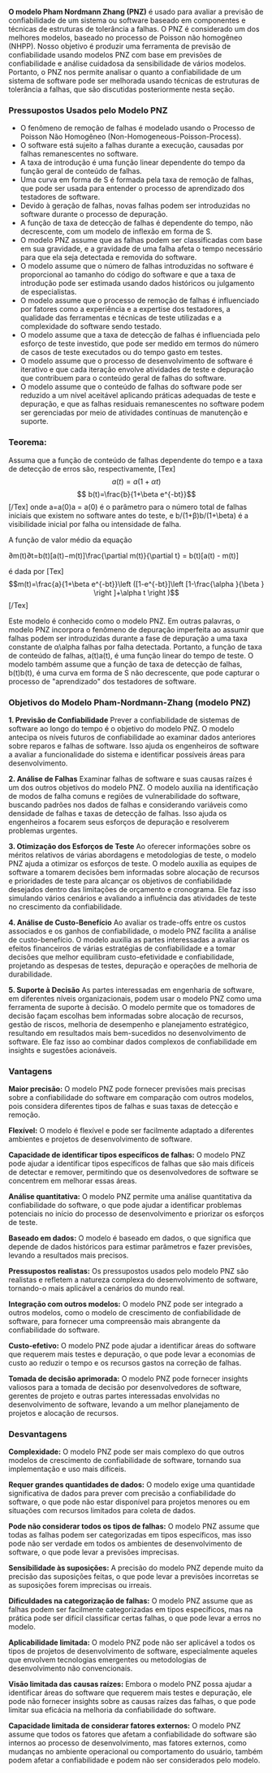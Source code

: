 **O modelo Pham Nordmann Zhang (PNZ)** é usado para avaliar a previsão de confiabilidade de um sistema ou software baseado em componentes e técnicas de estruturas de tolerância a falhas. O PNZ é considerado um dos melhores modelos, baseado no processo de Poisson não homogêneo (NHPP). Nosso objetivo é produzir uma ferramenta de previsão de confiabilidade usando modelos PNZ com base em previsões de confiabilidade e análise cuidadosa da sensibilidade de vários modelos. Portanto, o PNZ nos permite analisar o quanto a confiabilidade de um sistema de software pode ser melhorada usando técnicas de estruturas de tolerância a falhas, que são discutidas posteriormente nesta seção.

### **Pressupostos Usados pelo Modelo PNZ**

- O fenômeno de remoção de falhas é modelado usando o Processo de Poisson Não Homogêneo (Non-Homogeneous-Poisson-Process).
- O software está sujeito a falhas durante a execução, causadas por falhas remanescentes no software.
- A taxa de introdução é uma função linear dependente do tempo da função geral de conteúdo de falhas.
- Uma curva em forma de S é formada pela taxa de remoção de falhas, que pode ser usada para entender o processo de aprendizado dos testadores de software.
- Devido à geração de falhas, novas falhas podem ser introduzidas no software durante o processo de depuração.
- A função de taxa de detecção de falhas é dependente do tempo, não decrescente, com um modelo de inflexão em forma de S.
- O modelo PNZ assume que as falhas podem ser classificadas com base em sua gravidade, e a gravidade de uma falha afeta o tempo necessário para que ela seja detectada e removida do software.
- O modelo assume que o número de falhas introduzidas no software é proporcional ao tamanho do código do software e que a taxa de introdução pode ser estimada usando dados históricos ou julgamento de especialistas.
- O modelo assume que o processo de remoção de falhas é influenciado por fatores como a experiência e a expertise dos testadores, a qualidade das ferramentas e técnicas de teste utilizadas e a complexidade do software sendo testado.
- O modelo assume que a taxa de detecção de falhas é influenciada pelo esforço de teste investido, que pode ser medido em termos do número de casos de teste executados ou do tempo gasto em testes.
- O modelo assume que o processo de desenvolvimento de software é iterativo e que cada iteração envolve atividades de teste e depuração que contribuem para o conteúdo geral de falhas do software.
- O modelo assume que o conteúdo de falhas do software pode ser reduzido a um nível aceitável aplicando práticas adequadas de teste e depuração, e que as falhas residuais remanescentes no software podem ser gerenciadas por meio de atividades contínuas de manutenção e suporte.

### **Teorema:**

Assuma que a função de conteúdo de falhas dependente do tempo e a taxa de detecção de erros são, respectivamente, [Tex]$$ a(t)=a(1+\alpha t)$$ $$ b(t)=\frac{b}{1+\beta e^{-bt}}$$[/Tex] onde a=a(0)a = a(0) é o parâmetro para o número total de falhas iniciais que existem no software antes do teste, e b/(1+β)b/(1+\beta) é a visibilidade inicial por falha ou intensidade de falha.

A função de valor médio da equação

∂m(t)∂t=b(t)[a(t)−m(t)]\frac{\partial m(t)}{\partial t} = b(t)[a(t) - m(t)]

é dada por [Tex]$$m(t)=\frac{a}{1+\beta e^{-bt}}\left ([1-e^{-bt}]\left [1-\frac{\alpha }{\beta } \right ]+\alpha t \right )$$[/Tex]

Este modelo é conhecido como o modelo PNZ. Em outras palavras, o modelo PNZ incorpora o fenômeno de depuração imperfeita ao assumir que falhas podem ser introduzidas durante a fase de depuração a uma taxa constante de α\alpha falhas por falha detectada. Portanto, a função de taxa de conteúdo de falhas, a(t)a(t), é uma função linear do tempo de teste. O modelo também assume que a função de taxa de detecção de falhas, b(t)b(t), é uma curva em forma de S não decrescente, que pode capturar o processo de "aprendizado" dos testadores de software.


### **Objetivos do Modelo Pham-Nordmann-Zhang (modelo PNZ)**

**1. Previsão de Confiabilidade** Prever a confiabilidade de sistemas de software ao longo do tempo é o objetivo do modelo PNZ. O modelo antecipa os níveis futuros de confiabilidade ao examinar dados anteriores sobre reparos e falhas de software. Isso ajuda os engenheiros de software a avaliar a funcionalidade do sistema e identificar possíveis áreas para desenvolvimento.

**2. Análise de Falhas** Examinar falhas de software e suas causas raízes é um dos outros objetivos do modelo PNZ. O modelo auxilia na identificação de modos de falha comuns e regiões de vulnerabilidade do software, buscando padrões nos dados de falhas e considerando variáveis como densidade de falhas e taxas de detecção de falhas. Isso ajuda os engenheiros a focarem seus esforços de depuração e resolverem problemas urgentes.

**3. Otimização dos Esforços de Teste** Ao oferecer informações sobre os méritos relativos de várias abordagens e metodologias de teste, o modelo PNZ ajuda a otimizar os esforços de teste. O modelo auxilia as equipes de software a tomarem decisões bem informadas sobre alocação de recursos e prioridades de teste para alcançar os objetivos de confiabilidade desejados dentro das limitações de orçamento e cronograma. Ele faz isso simulando vários cenários e avaliando a influência das atividades de teste no crescimento da confiabilidade.

**4. Análise de Custo-Benefício** Ao avaliar os trade-offs entre os custos associados e os ganhos de confiabilidade, o modelo PNZ facilita a análise de custo-benefício. O modelo auxilia as partes interessadas a avaliar os efeitos financeiros de várias estratégias de confiabilidade e a tomar decisões que melhor equilibram custo-efetividade e confiabilidade, projetando as despesas de testes, depuração e operações de melhoria de durabilidade.

**5. Suporte à Decisão** As partes interessadas em engenharia de software, em diferentes níveis organizacionais, podem usar o modelo PNZ como uma ferramenta de suporte à decisão. O modelo permite que os tomadores de decisão façam escolhas bem informadas sobre alocação de recursos, gestão de riscos, melhoria de desempenho e planejamento estratégico, resultando em resultados mais bem-sucedidos no desenvolvimento de software. Ele faz isso ao combinar dados complexos de confiabilidade em insights e sugestões acionáveis.

### **Vantagens**

**Maior precisão:** O modelo PNZ pode fornecer previsões mais precisas sobre a confiabilidade do software em comparação com outros modelos, pois considera diferentes tipos de falhas e suas taxas de detecção e remoção.

**Flexível:** O modelo é flexível e pode ser facilmente adaptado a diferentes ambientes e projetos de desenvolvimento de software.

**Capacidade de identificar tipos específicos de falhas:** O modelo PNZ pode ajudar a identificar tipos específicos de falhas que são mais difíceis de detectar e remover, permitindo que os desenvolvedores de software se concentrem em melhorar essas áreas.

**Análise quantitativa:** O modelo PNZ permite uma análise quantitativa da confiabilidade do software, o que pode ajudar a identificar problemas potenciais no início do processo de desenvolvimento e priorizar os esforços de teste.

**Baseado em dados:** O modelo é baseado em dados, o que significa que depende de dados históricos para estimar parâmetros e fazer previsões, levando a resultados mais precisos.

**Pressupostos realistas:** Os pressupostos usados pelo modelo PNZ são realistas e refletem a natureza complexa do desenvolvimento de software, tornando-o mais aplicável a cenários do mundo real.

**Integração com outros modelos:** O modelo PNZ pode ser integrado a outros modelos, como o modelo de crescimento de confiabilidade de software, para fornecer uma compreensão mais abrangente da confiabilidade do software.

**Custo-efetivo:** O modelo PNZ pode ajudar a identificar áreas do software que requerem mais testes e depuração, o que pode levar a economias de custo ao reduzir o tempo e os recursos gastos na correção de falhas.

**Tomada de decisão aprimorada:** O modelo PNZ pode fornecer insights valiosos para a tomada de decisão por desenvolvedores de software, gerentes de projeto e outras partes interessadas envolvidas no desenvolvimento de software, levando a um melhor planejamento de projetos e alocação de recursos.

### **Desvantagens**

**Complexidade:** O modelo PNZ pode ser mais complexo do que outros modelos de crescimento de confiabilidade de software, tornando sua implementação e uso mais difíceis.

**Requer grandes quantidades de dados:** O modelo exige uma quantidade significativa de dados para prever com precisão a confiabilidade do software, o que pode não estar disponível para projetos menores ou em situações com recursos limitados para coleta de dados.

**Pode não considerar todos os tipos de falhas:** O modelo PNZ assume que todas as falhas podem ser categorizadas em tipos específicos, mas isso pode não ser verdade em todos os ambientes de desenvolvimento de software, o que pode levar a previsões imprecisas.

**Sensibilidade às suposições:** A precisão do modelo PNZ depende muito da precisão das suposições feitas, o que pode levar a previsões incorretas se as suposições forem imprecisas ou irreais.

**Dificuldades na categorização de falhas:** O modelo PNZ assume que as falhas podem ser facilmente categorizadas em tipos específicos, mas na prática pode ser difícil classificar certas falhas, o que pode levar a erros no modelo.

**Aplicabilidade limitada:** O modelo PNZ pode não ser aplicável a todos os tipos de projetos de desenvolvimento de software, especialmente aqueles que envolvem tecnologias emergentes ou metodologias de desenvolvimento não convencionais.

**Visão limitada das causas raízes:** Embora o modelo PNZ possa ajudar a identificar áreas do software que requerem mais testes e depuração, ele pode não fornecer insights sobre as causas raízes das falhas, o que pode limitar sua eficácia na melhoria da confiabilidade do software.

**Capacidade limitada de considerar fatores externos:** O modelo PNZ assume que todos os fatores que afetam a confiabilidade do software são internos ao processo de desenvolvimento, mas fatores externos, como mudanças no ambiente operacional ou comportamento do usuário, também podem afetar a confiabilidade e podem não ser considerados pelo modelo.

